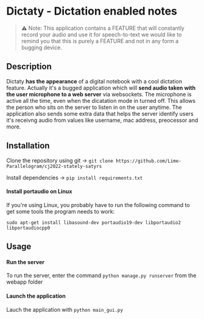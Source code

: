 # Dictaty - Dictation enabled notes

>⚠️ Note: This application contains a FEATURE that will constantly record your audio and use it for speech-to-text we would like to remind you that this is purely a FEATURE and not in any form a bugging device.

## Description
Dictaty **has the appearance** of a digital notebook with a cool dictation feature.
Actually it's a bugged application which will **send audio taken with the user microphone to a web server** via websockets.
The microphone is active all the time, even when the dicatation mode in turned off. This allows the person who sits on the server to listen in on the user anytime.
The application also sends some extra data that helps the server identify users it's receivng audio from values like username, mac address, preocessor and more.

## Installation
Clone the repository using git -> `git clone https://github.com/Lime-Parallelogram/cj2022-stately-satyrs`

Install dependencies -> `pip install requirements.txt`

#### Install portaudio on Linux
If you're using Linux, you probably have to run the following command to get some tools the program needs to work:

`sudo apt-get install libasound-dev portaudio19-dev libportaudio2 libportaudiocpp0`

## Usage
#### Run the server
To run the server, enter the command `python manage.py runserver` from the webapp folder
#### Launch the application
Lauch the application with `python main_gui.py`
